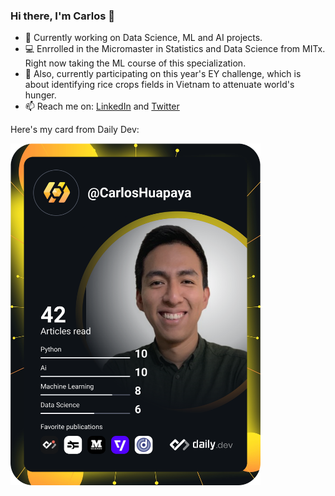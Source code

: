 ### Hi there, I'm Carlos 👋


<!-- **Carlos310197/Carlos310197** is a ✨ _special_ ✨ repository because its `README.md` (this file) appears on your GitHub profile.

Here are some ideas to get you started: -->

- 🔭 Currently working on Data Science, ML and AI projects.
- 💻 Enrrolled in the Micromaster in Statistics and Data Science from MITx. Right now taking the ML course of this specialization.
- 🌱 Also, currently participating on this year's EY challenge, which is about identifying rice crops fields in Vietnam to attenuate world's hunger.
- 📫 Reach me on: [LinkedIn](https://www.linkedin.com/in/carlos-huapaya-avalos/) and [Twitter](https://twitter.com/carlosha31)

Here's my card from Daily Dev:

<a href="https://app.daily.dev/DailyDevTips"><img src="https://github.com/Carlos310197/Carlos310197/blob/main/devcard.svg" width="400" alt="Carlos Huapaya's Dev Card"/></a>
